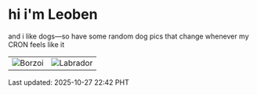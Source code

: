 # hi i'm Leoben

and i like dogs—so have some random dog pics that change whenever my CRON feels like it

|  |  |
|--------|----------|
| ![Borzoi](https://random-dog-vercel.vercel.app/api/random-borzoi?v=1761576169) | ![Labrador](https://random-dog-vercel.vercel.app/api/random-labrador?v=1761576169) |

Last updated: 2025-10-27 22:42 PHT
